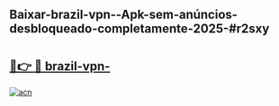 ## Baixar-brazil-vpn--Apk-sem-anúncios-desbloqueado-completamente-2025-#r2sxy

# <h2><a href="https://ainizakaria.my?title=brazil-vpn-&ref=20M">🔗👉 🔴 brazil-vpn-</a></h2>

[![acn](https://github.com/user-attachments/assets/0f9c940e-d8b0-45ae-aac7-cd30a18b3e1c)](https://ainizakaria.my?title=brazil-vpn-&ref=20M)

